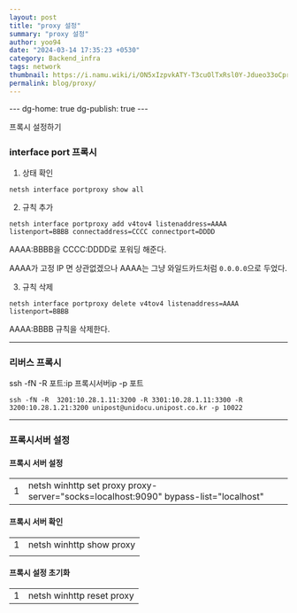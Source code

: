 ```yaml
---
layout: post
title: "proxy 설정"
summary: "proxy 설정"
author: yoo94
date: "2024-03-14 17:35:23 +0530"
category: Backend_infra
tags: network
thumbnail: https://i.namu.wiki/i/ON5xIzpvkATY-T3cuOlTxRsl0Y-Jdueo33oCpr6boBqL40lCB2j7QR9ITN3u6U1Mp4DaMrFwk15pU35jaKUm2nEa-DMP2B6lGPyfpsXwIYSsJqs2jh3S8Lo3UeNNkagzemIHiAT2W4eBACDKFMNMrA.webp
permalink: blog/proxy/
---
```


--- dg-home: true dg-publish: true ---

프록시 설정하기

### interface port 프록시

1. 상태 확인

```sehll
netsh interface portproxy show all
```

2. 규칙 추가

```sehll
netsh interface portproxy add v4tov4 listenaddress=AAAA listenport=BBBB connectaddress=CCCC connectport=DDDD
```

AAAA:BBBB을 CCCC:DDDD로 포워딩 해준다.

AAAA가 고정 IP 면 상관없겠으나 AAAA는 그냥 와일드카드처럼 `0.0.0.0`으로 두었다.

3. 규칙 삭제

```sehll
netsh interface portproxy delete v4tov4 listenaddress=AAAA listenport=BBBB
```

AAAA:BBBB 규칙을 삭제한다.

---

### 리버스 프록시

ssh -fN -R 포트:ip 프록시서버ip -p 포트

```sehll
ssh -fN -R  3201:10.28.1.11:3200 -R 3301:10.28.1.11:3300 -R  3200:10.28.1.21:3200 unipost@unidocu.unipost.co.kr -p 10022
```

---

### 프록시서버 설정

#### 프록시 서버 설정

|     |                                                                                     |
| --- | ----------------------------------------------------------------------------------- |
| 1   | netsh winhttp set proxy proxy-server="socks=localhost:9090" bypass-list="localhost" |

#### 프록시 서버 확인

|     |                          |
| --- | ------------------------ |
| 1   | netsh winhttp show proxy |
|     |                          |

#### 프록시 설정 초기화

|     |                           |
| --- | ------------------------- |
| 1   | netsh winhttp reset proxy |

```

```
